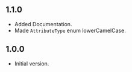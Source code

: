 ## 1.1.0

- Added Documentation.
- Made `AttributeType` enum lowerCamelCase.

## 1.0.0

- Initial version.
